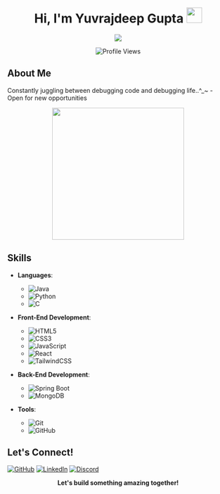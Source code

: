 <h1 align="center"><b>Hi, I'm Yuvrajdeep Gupta</b> <img src="https://user-images.githubusercontent.com/73097560/115834477-dbab4500-a447-11eb-908a-139a6edaec5c.gif" width="35"></h1>

<p align="center">
  <a href="https://github.com/DenverCoder1/readme-typing-svg"><img src="https://readme-typing-svg.herokuapp.com?font=Time+New+Roman&color=cyan&size=25&center=true&vCenter=true&width=600&height=100&lines=Welcome+to+my+GitHub+Profile!;I'm+a+Full-Stack+Developer;Always+learning+new+things;"></a>
</p>

<p align="center">
  <img src="https://komarev.com/ghpvc/?username=Yuvrajdeepgupta&style=flat-square&color=blue" alt="Profile Views">
</p>

## **About Me**

<p align="left">
Constantly juggling between debugging code and debugging life..^_~
- Open for new opportunities <br>
</p>

<p align="center">
  <img src="https://i.pinimg.com/originals/3b/ab/16/3bab1644886a6094080918ab88d52d5c.gif" width="300">
</p>

## **Skills**

- **Languages**:
  - ![Java](https://img.shields.io/badge/Java-%23ED8B00.svg?style=for-the-badge&logo=java&logoColor=white)
  - ![Python](https://img.shields.io/badge/Python-%2314354C.svg?style=for-the-badge&logo=python&logoColor=white)
  - ![C](https://img.shields.io/badge/C-%232370ED.svg?style=for-the-badge&logo=c&logoColor=white)

- **Front-End Development**:
  - ![HTML5](https://img.shields.io/badge/HTML5-%23E34F26.svg?style=for-the-badge&logo=html5&logoColor=white)
  - ![CSS3](https://img.shields.io/badge/CSS3-%231572B6.svg?style=for-the-badge&logo=css3&logoColor=white)
  - ![JavaScript](https://img.shields.io/badge/JavaScript-%23F7DF1E.svg?style=for-the-badge&logo=javascript&logoColor=black)
  - ![React](https://img.shields.io/badge/React-%2320232a.svg?style=for-the-badge&logo=react&logoColor=%2361DAFB)
  - ![TailwindCSS](https://img.shields.io/badge/tailwindcss-%2338B2AC.svg?style=for-the-badge&logo=tailwind-css&logoColor=white)

- **Back-End Development**:
  - ![Spring Boot](https://img.shields.io/badge/Spring%20Boot-%236DB33F.svg?style=for-the-badge&logo=spring-boot&logoColor=white)
  - ![MongoDB](https://img.shields.io/badge/MongoDB-%2347A248.svg?style=for-the-badge&logo=mongodb&logoColor=white)

- **Tools**:
  - ![Git](https://img.shields.io/badge/Git-%23F05033.svg?style=for-the-badge&logo=git&logoColor=white)
  - ![GitHub](https://img.shields.io/badge/GitHub-%23121011.svg?style=for-the-badge&logo=github&logoColor=white)

## **Let's Connect!**
<p align="left">
  <a href="https://github.com/Yuvrajdeepgupta"><img src="https://img.shields.io/badge/GitHub-Yuvrajdeepgupta-181717?style=for-the-badge&logo=github&logoColor=white" alt="GitHub"></a>
  <a href="https://www.linkedin.com/in/yuvrajdeep/"><img src="https://img.shields.io/badge/LinkedIn-Yuvrajdeep-blue?style=for-the-badge&logo=linkedin&logoColor=white" alt="LinkedIn"></a>
  <a href="https://discord.com/invite/aXsStHguEP"><img src="https://img.shields.io/badge/Discord-Yuvrajdeep-7289DA?style=for-the-badge&logo=discord&logoColor=white" alt="Discord"></a>
</p>

<p align="center">
  <b>Let's build something amazing together!</b>
</p>
